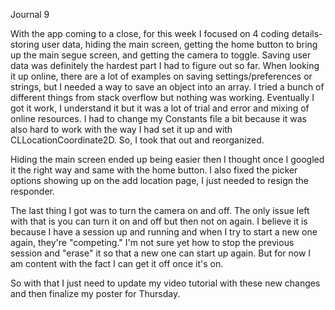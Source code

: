 Journal 9

With the app coming to a close, for this week I focused on 4 coding details- storing user data, hiding the main screen, getting the home button to bring up the main segue screen, and getting the camera to toggle. Saving user data was definitely the hardest part I had to figure out so far. When looking it up online, there are a lot of examples on saving settings/preferences or strings, but I needed a way to save an object into an array. I tried a bunch of different things from stack overflow but nothing was working. Eventually I got it work, I understand it but it was a lot of trial and error and mixing of online resources. I had to change my Constants file a bit because it was also hard to work with the way I had set it up and with CLLocationCoordinate2D. So, I took that out and reorganized. 

Hiding the main screen ended up being easier then I thought once I googled it the right way and same with the home button. I also fixed the picker options showing up on the add location page, I just needed to resign the responder. 

The last thing I got was to turn the camera on and off. The only issue left with that is you can turn it on and off but then not on again. I believe it is because I have a session up and running and when I try to start a new one again, they're "competing." I'm not sure yet how to stop the previous session and "erase" it so that a new one can start up again. But for now I am content with the fact I can get it off once it's on.

So with that I just need to update my video tutorial with these new changes and then finalize my poster for Thursday. 